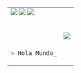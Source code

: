 <table>
  <tr>
    <td>
      <a href="https://gihub.com/RicardoValladares">
        <img align="left" src="https://visitor-badge.glitch.me/badge?page_id=RicardoValladares" />
      </a>
      <a href="https://gitlab.com/RicardoValladares">
        <img align="left" src="https://img.shields.io/badge/gitlab-%23D35400.svg?&style=for-the-badge&logo=gitlab&logoColor=white" />
      </a>
      <a href="https://bitbucket.org/R_A_V_R_/">
        <img align="left" src="https://img.shields.io/badge/bitbucket-%230080FF.svg?&style=for-the-badge&logo=bitbucket&logoColor=white" />
      </a>
      <br><br><br><br>

```bash
> Hola Mundo_
``` 
  
      
  </td>
    <td>
      <img src = "https://github-readme-stats.vercel.app/api/top-langs/?username=RicardoValladares&layout=compact&langs_count=10&hide=html,css&theme=tokyonight">
    </td>
  </tr>
</table>
